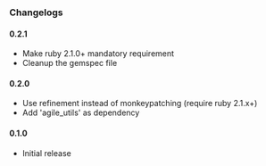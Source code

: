 ### Changelogs

#### 0.2.1

- Make ruby 2.1.0+ mandatory requirement
- Cleanup the gemspec file

#### 0.2.0

- Use refinement instead of monkeypatching (require ruby 2.1.x+)
- Add 'agile_utils' as dependency

#### 0.1.0

- Initial release
